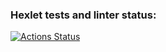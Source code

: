 ### Hexlet tests and linter status:
[![Actions Status](https://github.com/Tatsianaana/frontend-project-46/actions/workflows/hexlet-check.yml/badge.svg)](https://github.com/Tatsianaana/frontend-project-46/actions)